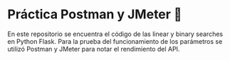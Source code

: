 # Práctica Postman  y JMeter 🚀
En este repositorio se encuentra el código de las linear y binary searches en Python Flask. Para la prueba del funcionamiento de los parámetros se utilizó Postman
y JMeter para notar el rendimiento del API. 

